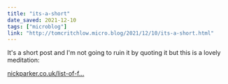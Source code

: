 ```yaml
---
title: "its-a-short"
date_saved: 2021-12-10
tags: ["microblog"]
link: "http://tomcritchlow.micro.blog/2021/12/10/its-a-short.html"
---
```

It's a short post and I'm not going to ruin it by quoting it but this is a lovely meditation:

[nickparker.co.uk/list-of-f...](https://nickparker.co.uk/list-of-fish)
